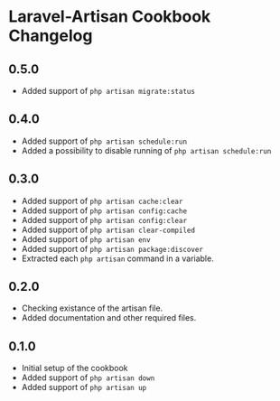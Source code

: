 # Laravel-Artisan Cookbook Changelog

## 0.5.0
* Added support of `php artisan migrate:status`

## 0.4.0
* Added support of `php artisan schedule:run`
* Added a possibility to disable running of `php artisan schedule:run`

## 0.3.0
* Added support of `php artisan cache:clear`
* Added support of `php artisan config:cache`
* Added support of `php artisan config:clear`
* Added support of `php artisan clear-compiled`
* Added support of `php artisan env`
* Added support of `php artisan package:discover`
* Extracted each `php artisan` command in a variable.


## 0.2.0
* Checking existance of the artisan file.
* Added documentation and other required files.

## 0.1.0
* Initial setup of the cookbook
* Added support of `php artisan down`
* Added support of `php artisan up`

